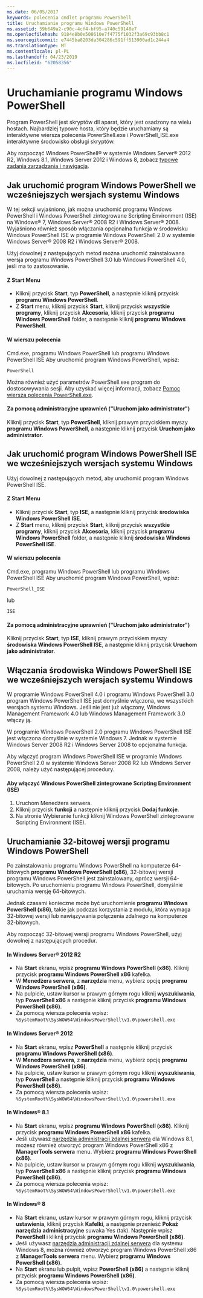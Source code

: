 ```yaml
---
ms.date: 06/05/2017
keywords: polecenia cmdlet programu PowerShell
title: Uruchamianie programu Windows PowerShell
ms.assetid: 59b649a2-c90c-4cf4-bf95-a740c59148e7
ms.openlocfilehash: 9184e8b0e508610e7f4775f1032f3a69c93bb8c1
ms.sourcegitcommit: e7445ba8203da304286c591ff513900ad1c244a4
ms.translationtype: MT
ms.contentlocale: pl-PL
ms.lasthandoff: 04/23/2019
ms.locfileid: "62058356"
---
```

# <a name="starting-windows-powershell"></a>Uruchamianie programu Windows PowerShell
Program PowerShell jest skryptów dll aparat, który jest osadzony na wielu hostach.  Najbardziej typowe hosta, który będzie uruchamiany są interaktywne wiersza polecenia PowerShell.exe i PowerShell_ISE.exe interaktywne środowisko obsługi skryptów.

Aby rozpocząć Windows PowerShell® w systemie Windows Server® 2012 R2, Windows 8.1, Windows Server 2012 i Windows 8, zobacz [typowe zadania zarządzania i nawigacja](https://technet.microsoft.com/library/hh831491.aspx).

## <a name="how-to-start-windows-powershell-on-earlier-versions-of-windows"></a>Jak uruchomić program Windows PowerShell we wcześniejszych wersjach systemu Windows

W tej sekcji wyjaśniono, jak można uruchomić programu Windows PowerShell i Windows PowerShell zintegrowane Scripting Environment (ISE) na Windows® 7, Windows Server® 2008 R2 i Windows Server® 2008. Wyjaśniono również sposób włączania opcjonalna funkcja w środowisku Windows PowerShell ISE w programie Windows PowerShell 2.0 w systemie Windows Server® 2008 R2 i Windows Server® 2008.

Użyj dowolnej z następujących metod można uruchomić zainstalowana wersja programu Windows PowerShell 3.0 lub Windows PowerShell 4.0, jeśli ma to zastosowanie.

#### <a name="from-the-start-menu"></a>Z Start Menu

- Kliknij przycisk **Start**, typ **PowerShell**, a następnie kliknij przycisk **programu Windows PowerShell**.
- Z **Start** menu, kliknij przycisk **Start**, kliknij przycisk **wszystkie programy**, kliknij przycisk **Akcesoria**, kliknij przycisk **programu Windows PowerShell**  folder, a następnie kliknij **programu Windows PowerShell**.

#### <a name="at-the-command-prompt"></a>W wierszu polecenia

Cmd.exe, programu Windows PowerShell lub programu Windows PowerShell ISE Aby uruchomić program Windows PowerShell, wpisz:

```
PowerShell
```

Można również użyć parametrów PowerShell.exe program do dostosowywania sesji. Aby uzyskać więcej informacji, zobacz [Pomoc wiersza polecenia PowerShell.exe](../core-powershell/console/PowerShell.exe-Command-Line-Help.md).

#### <a name="with-administrative-privileges-run-as-administrator"></a>Za pomocą administracyjne uprawnień ("Uruchom jako administrator")

Kliknij przycisk **Start**, typ **PowerShell**, kliknij prawym przyciskiem myszy **programu Windows PowerShell**, a następnie kliknij przycisk **Uruchom jako administrator**.

## <a name="how-to-start-windows-powershell-ise-on-earlier-releases-of-windows"></a>Jak uruchomić program Windows PowerShell ISE we wcześniejszych wersjach systemu Windows

Użyj dowolnej z następujących metod, aby uruchomić program Windows PowerShell ISE.

#### <a name="from-the-start-menu"></a>Z Start Menu

- Kliknij przycisk **Start**, typ **ISE**, a następnie kliknij przycisk **środowiska Windows PowerShell ISE**.
- Z **Start** menu, kliknij przycisk **Start**, kliknij przycisk **wszystkie programy**, kliknij przycisk **Akcesoria**, kliknij przycisk **programu Windows PowerShell**  folder, a następnie kliknij **środowiska Windows PowerShell ISE**.

#### <a name="at-the-command-prompt"></a>W wierszu polecenia

Cmd.exe, programu Windows PowerShell lub programu Windows PowerShell ISE Aby uruchomić program Windows PowerShell, wpisz:

```
PowerShell_ISE
```

lub

```
ISE
```

#### <a name="with-administrative-privileges-run-as-administrator"></a>Za pomocą administracyjne uprawnień ("Uruchom jako administrator")

Kliknij przycisk **Start**, typ **ISE**, kliknij prawym przyciskiem myszy **środowiska Windows PowerShell ISE**, a następnie kliknij przycisk **Uruchom jako administrator**.

## <a name="how-to-enable-windows-powershell-ise-on-earlier-releases-of-windows"></a>Włączania środowiska Windows PowerShell ISE we wcześniejszych wersjach systemu Windows

W programie Windows PowerShell 4.0 i programu Windows PowerShell 3.0 program Windows PowerShell ISE jest domyślnie włączona, we wszystkich wersjach systemu Windows. Jeśli nie jest już włączony, Windows Management Framework 4.0 lub Windows Management Framework 3.0 włączy ją.

W programie Windows PowerShell 2.0 programu Windows PowerShell ISE jest włączona domyślnie w systemie Windows 7. Jednak w systemie Windows Server 2008 R2 i Windows Server 2008 to opcjonalna funkcja.

Aby włączyć program Windows PowerShell ISE w programie Windows PowerShell 2.0 w systemie Windows Server 2008 R2 lub Windows Server 2008, należy użyć następującej procedury.

#### <a name="to-enable-windows-powershell-integrated-scripting-environment-ise"></a>Aby włączyć Windows PowerShell zintegrowane Scripting Environment (ISE)

1. Uruchom Menedżera serwera.
2. Kliknij przycisk **funkcji** a następnie kliknij przycisk **Dodaj funkcje**.
3. Na stronie Wybieranie funkcji kliknij Windows PowerShell zintegrowane Scripting Environment (ISE).

## <a name="starting-the-32-bit-version-of-windows-powershell"></a>Uruchamianie 32-bitowej wersji programu Windows PowerShell

Po zainstalowaniu programu Windows PowerShell na komputerze 64-bitowych **programu Windows PowerShell (x86)**, 32-bitowej wersji programu Windows PowerShell jest zainstalowany, oprócz wersji 64-bitowych. Po uruchomieniu programu Windows PowerShell, domyślnie uruchamia wersję 64-bitowych.

Jednak czasami konieczne może być uruchomienie **programu Windows PowerShell (x86)**, takie jak podczas korzystania z modułu, która wymaga 32-bitowej wersji lub nawiązywania połączenia zdalnego na komputerze 32-bitowych.

Aby rozpocząć 32-bitowej wersji programu Windows PowerShell, użyj dowolnej z następujących procedur.

#### <a name="in-windows-server-2012-r2"></a>In Windows Server® 2012 R2

- Na **Start** ekranu, wpisz **programu Windows PowerShell (x86)**. Kliknij przycisk **programu Windows PowerShell x86** kafelka.
- W **Menedżera serwera**, z **narzędzia** menu, wybierz opcję **programu Windows PowerShell (x86)**.
- Na pulpicie, ustaw kursor w prawym górnym rogu kliknij **wyszukiwania**, typ **PowerShell x86** a następnie kliknij przycisk **programu Windows PowerShell (x86)**.
- Za pomocą wiersza polecenia wpisz: `%SystemRoot%\SysWOW64\WindowsPowerShell\v1.0\powershell.exe`

#### <a name="in-windows-server-2012"></a>In Windows Server® 2012

- Na **Start** ekranu, wpisz **PowerShell** a następnie kliknij przycisk **programu Windows PowerShell (x86)**.
- W **Menedżera serwera**, z **narzędzia** menu, wybierz opcję **programu Windows PowerShell (x86)**.
- Na pulpicie, ustaw kursor w prawym górnym rogu kliknij **wyszukiwania**, typ **PowerShell** a następnie kliknij przycisk **programu Windows PowerShell (x86)**.
- Za pomocą wiersza polecenia wpisz: `%SystemRoot%\SysWOW64\WindowsPowerShell\v1.0\powershell.exe`

#### <a name="in-windows-81"></a>In Windows® 8.1

- Na **Start** ekranu, wpisz **programu Windows PowerShell (x86)**. Kliknij przycisk **programu Windows PowerShell x86** kafelka.
- Jeśli używasz [narzędzia administracji zdalnej serwera](https://go.microsoft.com/fwlink/?LinkID=304145) dla Windows 8.1, możesz również otworzyć program Windows PowerShell x86 z **ManagerTools serwera** menu.
  Wybierz **programu Windows PowerShell (x86)**.
- Na pulpicie, ustaw kursor w prawym górnym rogu kliknij **wyszukiwania**, typ **PowerShell x86** a następnie kliknij przycisk **programu Windows PowerShell (x86)**.
- Za pomocą wiersza polecenia wpisz: `%SystemRoot%\SysWOW64\WindowsPowerShell\v1.0\powershell.exe`

#### <a name="in-windows-8"></a>In Windows® 8

- Na **Start** ekranu, ustaw kursor w prawym górnym rogu, kliknij przycisk **ustawienia**, kliknij przycisk **Kafelki**, a następnie przenieść **Pokaż narzędzia administracyjne** suwaka Yes (tak). Następnie wpisz **PowerShell** i kliknij przycisk **programu Windows PowerShell (x86)**.
- Jeśli używasz [narzędzia administracji zdalnej serwera](https://www.microsoft.com/download/details.aspx?id=28972) dla systemu Windows 8, można również otworzyć program Windows PowerShell x86 z **ManagerTools serwera** menu. Wybierz **programu Windows PowerShell (x86)**.
- Na **Start** ekranu lub pulpit, wpisz **PowerShell (x86)** a następnie kliknij przycisk **programu Windows PowerShell (x86)**.
- Za pomocą wiersza polecenia wpisz: `%SystemRoot%\SysWOW64\WindowsPowerShell\v1.0\powershell.exe`